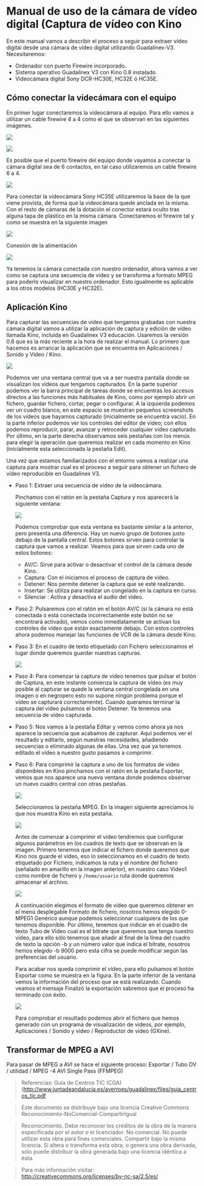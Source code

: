 # Manual de uso de la cámara de vídeo digital (Captura de vídeo con Kino

En este manual vamos a describir el proceso a seguir para extraer vídeo digital desde una cámara de vídeo digital utilizando Guadalinex-V3. Necesitaremos:

* Ordenador con puerto Firewire incorporado.
* Sistema operativo Guadalinex V3 con Kino 0.8 instalado.
* Videocámara digital Sony DCR-HC30E, HC32E ó HC35E.

## Cómo conectar la videcámara con el equipo

En primer lugar conectaremos la videocámara al equipo. Para ello vamos a utilizar un cable firewire 4 a 4 como el que se observan en las siguientes imágenes.

![](../img/kino00.png)

![](../img/kino01.png)

Es posible que el puerto firewire del equipo donde vayamos a conectar la cámara digital sea de 6 contactos, en tal caso utilizaremos un cable firewire 6 a 4.

![](../img/kino0304.png)

Para conectar la videocámara Sony HC35E utilizaremos la base de la que viene provista, de forma que la videocámara quede anclada en la misma. Con el resto de cámaras de la dotación el conector estará oculto tras alguna tapa de plástico en la misma cámara. Conectaremos el firewire tal y como se muestra en la siguiente imagen

![](../img/kino05.png)

Conexión de la alimentación

![](../img/kino06.png)

Ya tenemos la cámara conectada con nuestro ordenador, ahora vamos a ver como se captura una secuencia de vídeo y se transforma a formato MPEG para poderlo visualizar en nuestro ordenador. Esto igualmente es aplicable a los otros modelos (HC30E y HC32E).


## Aplicación Kino

Para capturar las secuencias de vídeo que tengamos grabadas con nuestra cámara digital vamos a utilizar la aplicación de captura y edición de vídeo llamada Kino, incluida en Guadalinex V3 educación. Usaremos la versión 0.8 que es la más reciente a la hora de realizar el manual. Lo primero que hacemos es arrancar la aplicación que se encuentra en Aplicaciones / Sonido y Video / Kino.

![](../img/kino07.png)

Podemos ver una ventana central que va a ser nuestra pantalla donde se visualizan los vídeos que tengamos capturados. En la parte superior podemos ver la barra principal de tareas donde se encuentras los accesos directos a las funciones más habituales de Kino, como por ejemplo abrir un fichero, guardar fichero, cortar, pegar o configurar. A la izquierda podemos ver un cuadro blanco, en este espacio se muestran pequeños screenshots de los vídeos que hayamos capturado (inicialmente se encuentra vacío). En la parte inferior podemos ver los controles del editor de vídeo; con ellos podemos reproducir, parar, avanzar y retroceder cualquier vídeo capturado. Por último, en la parte derecha observamos seis pestañas con los menús para elegir la operación que queremos realizar en cada momento en Kino (inicialmente esta seleccionada la pestaña Edit).

Una vez que estamos familiarizados con el entorno vamos a realizar una captura para mostrar cual es el proceso a seguir para obtener un fichero de vídeo reproducible en Guadalinex V3. 

* Paso 1: Extraer una secuencia de vídeo de la videocámara.

    Pinchamos con el ratón en la pestaña Captura y nos aparecerá la siguiente ventana:

    ![](../img/kino08.png)

    Podemos comprobar que esta ventana es bastante similar a la anterior, pero presenta una diferencia. Hay un nuevo grupo de botones justo debajo de la pantalla central. Estos botones sirven para controlar la captura que vamos a realizar. Veamos para que sirven cada uno de estos botones:

    * AV/C: Sirve para activar o desactivar el control de la cámara desde Kino.
    * Captura: Con el iniciamos el proceso de captura de vídeo.
    * Detener: Nos permite detener la captura que se esté realizando.
    * Insertar: Se utiliza para realizar un congelado en la captura en curso.
    * Silenciar : Activa y desactiva el audio del vídeo.

* Paso 2: Pulsaremos con el ratón en el botón AV/C (si la cámara no está conectada o está conectada incorrectamente este botón no se encontrará activado), vemos como inmediatamente se activan los controles de vídeo que están exactamente debajo. Con estos controles ahora podemos manejar las funciones de VCR de la cámara desde Kino. 

* Paso 3: En el cuadro de texto etiquetado con Fichero seleccionamos el lugar donde queremos guardar nuestras capturas.

    ![](../img/kino09.png)

* Paso 4: Para comenzar la captura de vídeo tenemos que pulsar el botón de Captura, en este instante comienza la captura de vídeo (es muy posible al capturar se quede la ventana central congelada en una imagen o en negropero esto no supone ningún problema porque el vídeo se capturará correctamente). Cuando queramos terminar la captura del vídeo pulsamos el botón Detener. Ya tenemos una secuencia de vídeo capturada.

* Paso 5: Nos vamos a la pestaña Editar y vemos como ahora ya nos aparece la secuencia que acabamos de capturar. Aquí podemos ver el resultado y editarlo, según nuestras necesidades, añadiendo secuencias o eliminado algunas de ellas. Una vez que ya tenemos editado el vídeo a nuestro gusto pasamos a comprimir.

* Paso 6: Para comprimir la captura a uno de los formatos de vídeo disponibles en Kino pinchamos con el ratón en la pestaña Exportar, vemos que nos aparece una nueva ventana donde podemos observar un nuevo cuadro central con otras pestañas.

    ![](../img/kino10.png)

    Seleccionamos la pestaña MPEG. En la imagen siguiente apreciamos lo que nos muestra Kino en esta pestaña.

    ![](../img/kino11.png)

    Antes de comenzar a comprimir el vídeo tendremos que configurar algunos parámetros en los cuadros de texto que se observan en la imagen. Primero tenemos que indicar el fichero donde queremos que Kino nos guarde el vídeo, eso lo seleccionamos en el cuadro de texto etiquetado por Fichero, indicamos la ruta y el nombre del fichero (señalado en amarillo en la imagen anterior), en nuestro caso Video1 como nombre de fichero y `/home/usuario` ruta donde queremos almacenar el archivo.

    ![](../img/kino12.png)

    A continuación elegimos el formato de vídeo que queremos obtener en el menú desplegable Formato de fichero, nosotros hemos elegido 0-MPEG1 Genérico aunque podemos seleccionar cualquiera de los que tenemos disponible. Por último, tenemos que indicar en el cuadro de texto Tubo de Video cual es el bitrate que queremos que tenga nuestro vídeo, para ello sólo tenemos que añadir al final de la línea del cuadro de texto la opción -b y un número valor que indica el bitrate, nosotros hemos elegido -b 9000 pero esta cifra se puede modificar según las preferencias del usuario.

    Para acabar nos queda comprimir el vídeo, para ello pulsamos el botón Exportar como se muestra en la figura. En la parte inferior de la ventana vemos la información del proceso que se está realizando. Cuando veamos el mensaje Finalizó la exportación sabremos que el proceso ha terminado con éxito.

    ![](../img/kino13.png)

    Para comprobar el resultado podemos abrir el fichero que hemos generado con un programa de visualización de videos, por ejemplo, Aplicaciones / Sonido y video / Reproductor de video (GXine).

## Transformar de MPEG a AVI

Para pasar de MPEG a AVI se hace el siguiente proceso:
Exportar / Tubo DV / utilidad / MPEG -4 AVI Single Pass (FFMPEG)

> Referencias:
> Guía de Centros TIC (CGA) (http://www.juntadeandalucia.es/averroes/guadalinex/files/guia_centros_tic.pdf

> Este documento se distribuye bajo una licencia Creative Commons Reconocimiento-NoComercial-CompartirIgual

> Reconocimiento. Debe reconocer los créditos de la obra de la manera especificada por el autor o el licenciador.
> No comercial. No puede utilizar esta obra para fines comerciales.
> Compartir bajo la misma licencia. Si altera o transforma esta obra, o genera una obra derivada, sólo puede distribuir la obra generada bajo una licencia idéntica a ésta.


> Para más información visitar: http://creativecommons.org/licenses/by-nc-sa/2.5/es/